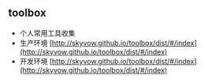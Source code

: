 ## toolbox
* 个人常用工具收集
* 生产环境 [http://skyvow.github.io/toolbox/dist/#/index](http://skyvow.github.io/toolbox/dist/#/index)
* 开发环境 [http://skyvow.github.io/toolbox/dist/#/index](http://skyvow.github.io/toolbox/dist/#/index)